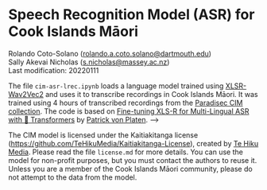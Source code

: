 # Speech Recognition Model (ASR) for Cook Islands Māori
Rolando Coto-Solano (rolando.a.coto.solano@dartmouth.edu)<br>
Sally Akevai Nicholas (s.nicholas@massey.ac.nz)<br>
Last modification: 20220111

The file `cim-asr-lrec.ipynb` loads a language model trained using [XLSR-Wav2Vec2](https://huggingface.co/docs/transformers/model_doc/xlsr_wav2vec2) and uses it to transcribe recordings in Cook Islands Māori. It was trained using 4 hours of transcribed recordings from the [Paradisec CIM collection](https://catalog.paradisec.org.au/collections/SN1). The code is based on [Fine-tuning XLS-R for Multi-Lingual ASR with 🤗 Transformers](https://huggingface.co/blog/fine-tune-xlsr-wav2vec2) by [Patrick von Platen](https://huggingface.co/patrickvonplaten). -->

The CIM model is licensed under the Kaitiakitanga license (https://github.com/TeHikuMedia/Kaitiakitanga-License), created by [Te Hiku Media](https://tehiku.nz/). Please read the file `license.md` for more details. You can use the model for non-profit purposes, but you must contact the authors to reuse it. Unless you are a member of the Cook Islands Māori community, please do not attempt to the data from the model.
